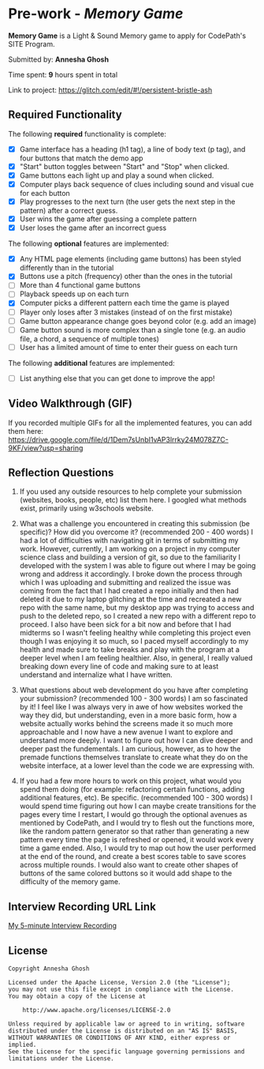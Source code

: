 # Pre-work - *Memory Game*

**Memory Game** is a Light & Sound Memory game to apply for CodePath's SITE Program. 

Submitted by: **Annesha Ghosh**

Time spent: **9** hours spent in total

Link to project: https://glitch.com/edit/#!/persistent-bristle-ash

## Required Functionality

The following **required** functionality is complete:

* [x] Game interface has a heading (h1 tag), a line of body text (p tag), and four buttons that match the demo app
* [x] "Start" button toggles between "Start" and "Stop" when clicked. 
* [x] Game buttons each light up and play a sound when clicked. 
* [x] Computer plays back sequence of clues including sound and visual cue for each button
* [x] Play progresses to the next turn (the user gets the next step in the pattern) after a correct guess. 
* [x] User wins the game after guessing a complete pattern
* [x] User loses the game after an incorrect guess

The following **optional** features are implemented:

* [x] Any HTML page elements (including game buttons) has been styled differently than in the tutorial
* [x] Buttons use a pitch (frequency) other than the ones in the tutorial
* [ ] More than 4 functional game buttons
* [ ] Playback speeds up on each turn
* [x] Computer picks a different pattern each time the game is played
* [ ] Player only loses after 3 mistakes (instead of on the first mistake)
* [ ] Game button appearance change goes beyond color (e.g. add an image)
* [ ] Game button sound is more complex than a single tone (e.g. an audio file, a chord, a sequence of multiple tones)
* [ ] User has a limited amount of time to enter their guess on each turn

The following **additional** features are implemented:

- [ ] List anything else that you can get done to improve the app!

## Video Walkthrough (GIF)

If you recorded multiple GIFs for all the implemented features, you can add them here:
https://drive.google.com/file/d/1Dem7sUnbI1vAP3lrrky24M078Z7C-9KF/view?usp=sharing

## Reflection Questions
1. If you used any outside resources to help complete your submission (websites, books, people, etc) list them here. 
I googled what methods exist, primarily using w3schools website.

2. What was a challenge you encountered in creating this submission (be specific)? How did you overcome it? (recommended 200 - 400 words) 
I had a lot of difficulties with navigating git in terms of submitting my work. However, currently, I am working on a project in my computer science class and building a version of git, so due to the familiarity I developed with the system I was able to figure out where I may be going wrong and address it accordingly. I broke down the process through which I was uploading and submitting and realized the issue was coming from the fact that I had created a repo initially and then had deleted it due to my laptop glitching at the time and recreated a new repo with the same name, but my desktop app was trying to access and push to the deleted repo, so I created a new repo with a different repo to proceed. I also have been sick for a bit now and before that I had midterms so I wasn't feeling healthy while completing this project even though I was enjoying it so much, so I paced myself accordingly to my health and made sure to take breaks and play with the program at a deeper level when I am feeling healthier. Also, in general, I really valued breaking down every line of code and making sure to at least understand and internalize what I have written.

3. What questions about web development do you have after completing your submission? (recommended 100 - 300 words) 
I am so fascinated by it! I feel like I was always very in awe of how websites worked the way they did, but understanding, even in a more basic form, how a website actually works behind the screens made it so much more approachable and I now have a new avenue I want to explore and understand more deeply. I want to figure out how I can dive deeper and deeper past the fundementals. I am curious, however, as to how the premade functions themselves translate to create what they do on the website interface, at a lower level than the code we are expressing with.

4. If you had a few more hours to work on this project, what would you spend them doing (for example: refactoring certain functions, adding additional features, etc). Be specific. (recommended 100 - 300 words) 
I would spend time figuring out how I can maybe create transitions for the pages every time I restart, I would go through the optional avenues as mentioned by CodePath, and I would try to flesh out the functions more, like the random pattern generator so that rather than generating a new pattern every time the page is refreshed or opened, it would work every time a game ended. Also, I would try to map out how the user performed at the end of the round, and create a best scores table to save scores across multiple rounds. I would also want to create other shapes of buttons of the same colored buttons so it would add shape to the difficulty of the memory game.


## Interview Recording URL Link

[My 5-minute Interview Recording](your-link-here)


## License

    Copyright Annesha Ghosh

    Licensed under the Apache License, Version 2.0 (the "License");
    you may not use this file except in compliance with the License.
    You may obtain a copy of the License at

        http://www.apache.org/licenses/LICENSE-2.0

    Unless required by applicable law or agreed to in writing, software
    distributed under the License is distributed on an "AS IS" BASIS,
    WITHOUT WARRANTIES OR CONDITIONS OF ANY KIND, either express or implied.
    See the License for the specific language governing permissions and
    limitations under the License.
